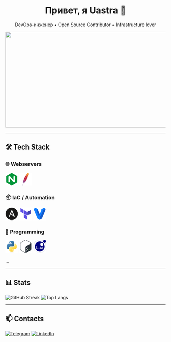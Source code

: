 <h1 align="center">Привет, я Uastra 👋</h1>
<p align="center">DevOps-инженер • Open Source Contributor • Infrastructure lover</p>

<div align="center">
  <img src="https://media.giphy.com/media/xdgisqRDFyO9G/giphy.gif" width="800" height="300"/>
</div>

---

## 🛠️ Tech Stack

### 🌐 Webservers
<p>
  <img src="https://github.com/devicons/devicon/blob/master/icons/nginx/nginx-original.svg" width="40" height="40"/>
  <img src="https://github.com/devicons/devicon/blob/master/icons/apache/apache-original.svg" width="40" height="40"/>
</p>

### 📦 IaC / Automation
<p>
  <img src="https://github.com/devicons/devicon/blob/master/icons/ansible/ansible-original.svg" width="40" height="40"/>
  <img src="https://github.com/devicons/devicon/blob/master/icons/terraform/terraform-original.svg" width="40" height="40"/>
  <img src="https://github.com/devicons/devicon/blob/master/icons/vagrant/vagrant-original.svg" width="40" height="40"/>
</p>

### 🧠 Programming
<p>
  <img src="https://github.com/devicons/devicon/blob/master/icons/python/python-original.svg" width="40" height="40"/>
  <img src="https://github.com/devicons/devicon/blob/master/icons/bash/bash-original.svg" width="40" height="40"/>
  <img src="https://github.com/devicons/devicon/blob/master/icons/lua/lua-original.svg" width="40" height="40"/>
</p>

...

---

## 📊 Stats

![GitHub Streak](https://github-readme-streak-stats.herokuapp.com?user=shelovesuastra&theme=tokyonight)
![Top Langs](https://github-readme-stats.vercel.app/api/top-langs/?username=shelovesuastra&layout=compact&theme=tokyonight)

---

## 📫 Contacts

[![Telegram](https://img.shields.io/badge/-@shelovesuastra-0088cc?style=flat&logo=telegram)](https://t.me/shelovesuastra)
[![LinkedIn](https://img.shields.io/badge/-LinkedIn-blue?style=flat&logo=linkedin)](https://linkedin.com/in/...)
